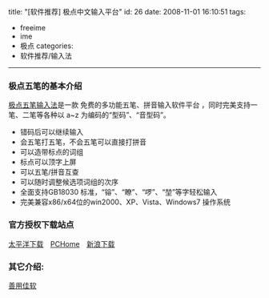 title: "[软件推荐]  极点中文输入平台"
id: 26
date: 2008-11-01 16:10:51
tags: 
- freeime
- ime
- 极点
categories: 
- 软件推荐/输入法
---


### 极点五笔的基本介绍
[极点五笔输入法](http://www.freewb.org/)是一款 免费的多功能五笔、拼音输入软件平台 ，同时完美支持一笔、二笔等各种以 a~z 为编码的“型码”、“音型码”。

* 错码后可以继续输入
* 会五笔打五笔，不会五笔可以直接打拼音
* 可以造带标点的词组
* 标点可以顶字上屏
* 可以五笔/拼音互查
* 可以随时调整候选项词组的次序
* 全面支持GB18030 标准，“镕”、“瞭”、“啰”、“堃”等字轻松输入
* 完美兼容x86/x64位的win2000、XP、Vista、Windows7 操作系统

### 官方授权下载站点
[太平洋下载](http://dl.pconline.com.cn/html_2/1/77/id=7073&pn=0.html)　[PCHome](http://download.pchome.net/utility/lan/wb/detail-34529.html)　[新浪下载](http://down.tech.sina.com.cn/content/9351.html)

### 其它介绍: 

[善用佳软](http://xbeta.info/category/office-work/ime-input-method)